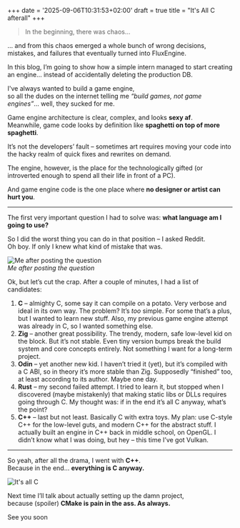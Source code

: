 +++
date = '2025-09-06T10:31:53+02:00'
draft = true
title = "It's All C afterall"
+++

> In the beginning, there was chaos…

… and from this chaos emerged a whole bunch of wrong decisions, mistakes, and failures that eventually turned into FluxEngine.

In this blog, I’m going to show how a simple intern managed to start creating an engine… instead of accidentally deleting the production DB.

I've always wanted to build a game engine,  
so all the dudes on the internet telling me *“build games, not game engines”*… well, they sucked for me.

Game engine architecture is clear, complex, and looks **sexy af**.  
Meanwhile, game code looks by definition like **spaghetti on top of more spaghetti**.  

It’s not the developers’ fault – sometimes art requires moving your code into the hacky realm of quick fixes and rewrites on demand.  

The engine, however, is the place for the technologically gifted (or introverted enough to spend all their life in front of a PC).  

And game engine code is the one place where **no designer or artist can hurt you**.

---

The first very important question I had to solve was: **what language am I going to use?**

So I did the worst thing you can do in that position – I asked Reddit.  
Oh boy. If only I knew what kind of mistake that was.  

![Me after posting the question](/images/openheimer.png)  
*Me after posting the question*

Ok, but let’s cut the crap. After a couple of minutes, I had a list of candidates:

1. **C** – almighty C, some say it can compile on a potato. Very verbose and ideal in its own way. The problem? It’s *too* simple. For some that’s a plus, but I wanted to learn new stuff. Also, my previous game engine attempt was already in C, so I wanted something else.  
2. **Zig** – another great possibility. The trendy, modern, safe low-level kid on the block. But it’s not stable. Even tiny version bumps break the build system and core concepts entirely. Not something I want for a long-term project.  
3. **Odin** – yet another new kid. I haven’t tried it (yet), but it’s compiled with a C ABI, so in theory it’s more stable than Zig. Supposedly “finished” too, at least according to its author. Maybe one day.  
4. **Rust** – my second failed attempt. I tried to learn it, but stopped when I discovered (maybe mistakenly) that making static libs or DLLs requires going through C. My thought was: if in the end it’s all C anyway, what’s the point?  
5. **C++** – last but not least. Basically C with extra toys. My plan: use C-style C++ for the low-level guts, and modern C++ for the abstract stuff. I actually built an engine in C++ back in middle school, on OpenGL. I didn’t know what I was doing, but hey – this time I’ve got Vulkan.

---

So yeah, after all the drama, I went with **C++**.  
Because in the end… **everything is C anyway.**

![It's all C](/images/itsallc.png)

Next time I’ll talk about actually setting up the damn project,  
because (spoiler) **CMake is pain in the ass. As always.**

See you soon
